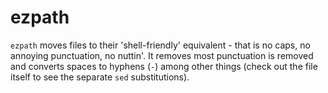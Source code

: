 ezpath
======

`ezpath` moves files to their 'shell-friendly' equivalent - that is no caps, no
annoying punctuation, no nuttin'. It removes most punctuation is removed and
converts spaces to hyphens (`-`) among other things (check out the file itself
to see the separate `sed` substitutions).
